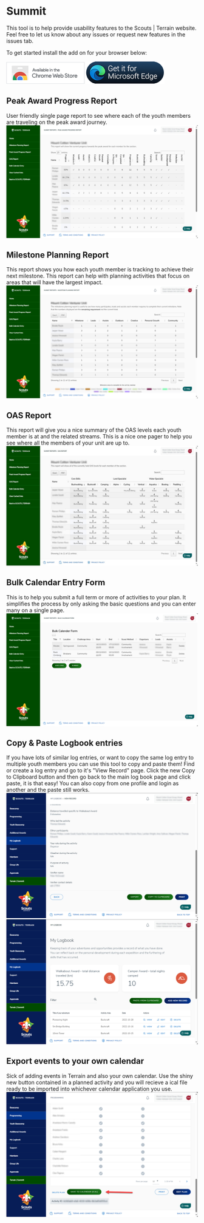 # Summit

This tool is to help provide usability features to the Scouts | Terrain website. Feel free to let us know about any issues or request new features in the issues tab.

To get started install the add on for your browser below:

[![Chome Logo](/images/chrome.png)](https://chromewebstore.google.com/detail/terrain-summit/fkpdafjknodpembpmogbcblabonpmhoo?hl=en&pli=1) [![Edge Logo](/images/edge.png)](https://microsoftedge.microsoft.com/addons/detail/terrain-summit/eoemenakogcfmmhkoiejhefmdijgpgnb)

## Peak Award Progress Report

User friendly single page report to see where each of the youth members are traveling on the peak award journey.
![Peak Award](/images/peakaward.jpg)

## Milestone Planning Report

This report shows you how each youth member is tracking to achieve their next milestone. This report can help with planning activities that focus on areas that will have the largest impact.
![Milestone Report](/images/milestones.jpg)

## OAS Report

This report will give you a nice summary of the OAS levels each youth member is at and the related streams. This is a nice one pager to help you see where all the members of your unit are up to.
![OAS Report](/images/oas-report.jpg)

## Bulk Calendar Entry Form

This is to help you submit a full term or more of activities to your plan. It simplifies the process by only asking the basic questions and you can enter many on a single page.
![Bulk Calendar Tool](/images/bulk-calendar.jpg)

## Copy & Paste Logbook entries

If you have lots of similar log entries, or want to copy the same log entry to multiple youth members you can use this tool to copy and paste them! Find or create a log entry and go to it's "View Record" page. Click the new Copy to Clipboard button and then go back to the main log book page and click paste, it is that easy! You can also copy from one profile and login as another and the paste still works.
![Logbooks](/images/copy-clipboard.jpg)![Logbooks](/images/paste-clipboard.jpg)

## Export events to your own calendar

Sick of adding events in Terrain and also your own calendar. Use the shiny new button contained in a planned activity and you will recieve a ical file ready to be imported into whichever calendar application you use.
![Export Events](/images/export-cal.jpg)
